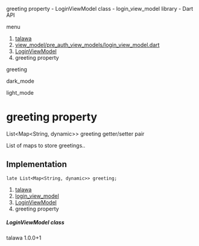 




greeting property - LoginViewModel class - login\_view\_model library - Dart API







menu

1. [talawa](../../index.html)
2. [view\_model/pre\_auth\_view\_models/login\_view\_model.dart](../../view_model_pre_auth_view_models_login_view_model/view_model_pre_auth_view_models_login_view_model-library.html)
3. [LoginViewModel](../../view_model_pre_auth_view_models_login_view_model/LoginViewModel-class.html)
4. greeting property

greeting


dark\_mode

light\_mode




# greeting property


List<Map<String, dynamic>>
greeting
getter/setter pair

List of maps to store greetings..


## Implementation

```
late List<Map<String, dynamic>> greeting;
```

 


1. [talawa](../../index.html)
2. [login\_view\_model](../../view_model_pre_auth_view_models_login_view_model/view_model_pre_auth_view_models_login_view_model-library.html)
3. [LoginViewModel](../../view_model_pre_auth_view_models_login_view_model/LoginViewModel-class.html)
4. greeting property

##### LoginViewModel class





talawa
1.0.0+1






